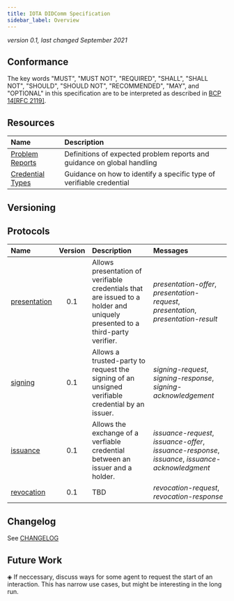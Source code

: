 ```yaml
---
title: IOTA DIDComm Specification
sidebar_label: Overview
---
```


*version 0.1, last changed September 2021*


## Conformance

The key words "MUST", "MUST NOT", "REQUIRED", "SHALL", "SHALL
NOT", "SHOULD", "SHOULD NOT", "RECOMMENDED",  "MAY", and
"OPTIONAL" in this specification are to be interpreted as described in
[BCP 14](https://www.rfc-editor.org/info/bcp14)[[RFC 2119]](https://www.rfc-editor.org/rfc/rfc2119.txt).

## Resources

| Name | Description |
| :--- | :--- |
| [Problem Reports](./resources/problem-reports.md) | Definitions of expected problem reports and guidance on global handling |
| [Credential Types](./resources/credential-types.md) | Guidance on how to identify a specific type of verifiable credential |

## Versioning



## Protocols

| Name | Version | Description | Messages |
| :--- | :---: | :--- | :--- |
| [presentation](./protocols/presentation.md) | 0.1 | Allows presentation of verifiable credentials that are issued to a holder and uniquely presented to a third-party verifier. | *presentation-offer*, *presentation-request*, *presentation*, *presentation-result* |
| [signing](./protocols/signing.md) | 0.1 | Allows a trusted-party to request the signing of an unsigned verifiable credential by an issuer. | *signing-request*, *signing-response*, *signing-acknowledgement* |
| [issuance](./protocols/issuance.md) | 0.1 | Allows the exchange of a verfiable credential between an issuer and a holder. | *issuance-request*, *issuance-offer*, *issuance-response*, *issuance*, *issuance-acknowledgment* |
| [revocation](./protocols/revocation.md) | 0.1 | TBD | *revocation-request*, *revocation-response* |

## Changelog

See [CHANGELOG](./CHANGELOG)

## Future Work

◈ If neccessary, discuss ways for some agent to request the start of an interaction. This has narrow use cases, but might be interesting in the long run.
